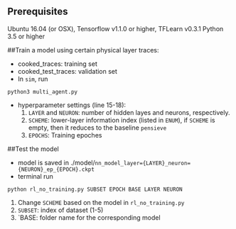 

## Prerequisites
Ubuntu 16.04 (or OSX), Tensorflow v1.1.0 or higher, TFLearn v0.3.1 
Python 3.5 or higher



##Train a model using certain physical layer traces:
* cooked_traces: training set
* cooked_test_traces: validation set
* In `sim`, run 
```
python3 multi_agent.py
```
  
* hyperparameter settings (line 15-18): 
  1. `LAYER` and `NEURON`: number of hidden layes and neurons, respectively.
  2. `SCHEME`: lower-layer information index (listed in `ENUM`), if `SCHEME` is empty, then it reduces to the baseline `pensieve`
  3. `EPOCHS`: Training epoches
  
##Test the model
* model is saved in ./model/`nn_model_layer={LAYER}_neuron={NEURON}_ep_{EPOCH}.ckpt`
* terminal run 
```
python rl_no_training.py SUBSET EPOCH BASE LAYER NEURON
```
  
  1. Change `SCHEME` based on the model in `rl_no_training.py`
  2. `SUBSET`: index of dataset (1-5)
  3. `BASE: folder name for the corresponding model 


  




## 